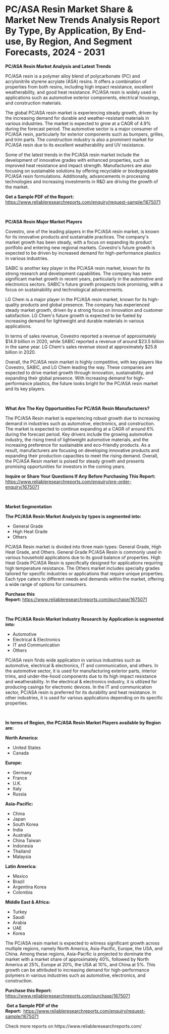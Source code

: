 <p><h1>PC/ASA Resin Market Share & Market New Trends Analysis Report By Type, By Application, By End-use, By Region, And Segment Forecasts, 2024 - 2031</h1></p><p><strong>PC/ASA Resin Market Analysis and Latest Trends</strong></p>
<p><p>PC/ASA resin is a polymer alloy blend of polycarbonate (PC) and acrylonitrile styrene acrylate (ASA) resins. It offers a combination of properties from both resins, including high impact resistance, excellent weatherability, and good heat resistance. PC/ASA resin is widely used in applications such as automotive exterior components, electrical housings, and construction materials.</p><p>The global PC/ASA resin market is experiencing steady growth, driven by the increasing demand for durable and weather-resistant materials in various industries. The market is expected to grow at a CAGR of 4.9% during the forecast period. The automotive sector is a major consumer of PC/ASA resin, particularly for exterior components such as bumpers, grilles, and trim parts. The construction industry is also a prominent market for PC/ASA resin due to its excellent weatherability and UV resistance.</p><p>Some of the latest trends in the PC/ASA resin market include the development of innovative grades with enhanced properties, such as improved heat resistance and impact strength. Manufacturers are also focusing on sustainable solutions by offering recyclable or biodegradable PC/ASA resin formulations. Additionally, advancements in processing technologies and increasing investments in R&D are driving the growth of the market.</p></p>
<p><strong>Get a Sample PDF of the Report:&nbsp;</strong> <a href="https://www.reliableresearchreports.com/enquiry/request-sample/1675071">https://www.reliableresearchreports.com/enquiry/request-sample/1675071</a></p>
<p>&nbsp;</p>
<p><strong>PC/ASA Resin Major Market Players</strong></p>
<p><p>Covestro, one of the leading players in the PC/ASA resin market, is known for its innovative products and sustainable practices. The company's market growth has been steady, with a focus on expanding its product portfolio and entering new regional markets. Covestro's future growth is expected to be driven by increased demand for high-performance plastics in various industries.</p><p>SABIC is another key player in the PC/ASA resin market, known for its strong research and development capabilities. The company has seen significant market growth in recent years, particularly in the automotive and electronics sectors. SABIC's future growth prospects look promising, with a focus on sustainability and technological advancements.</p><p>LG Chem is a major player in the PC/ASA resin market, known for its high-quality products and global presence. The company has experienced steady market growth, driven by a strong focus on innovation and customer satisfaction. LG Chem's future growth is expected to be fueled by increasing demand for lightweight and durable materials in various applications.</p><p>In terms of sales revenue, Covestro reported a revenue of approximately $14.9 billion in 2020, while SABIC reported a revenue of around $23.5 billion in the same year. LG Chem's sales revenue stood at approximately $25.8 billion in 2020.</p><p>Overall, the PC/ASA resin market is highly competitive, with key players like Covestro, SABIC, and LG Chem leading the way. These companies are expected to drive market growth through innovation, sustainability, and expanding their global presence. With increasing demand for high-performance plastics, the future looks bright for the PC/ASA resin market and its key players.</p></p>
<p>&nbsp;</p>
<p><strong>What Are The Key Opportunities For PC/ASA Resin Manufacturers?</strong></p>
<p><p>The PC/ASA Resin market is experiencing robust growth due to increasing demand in industries such as automotive, electronics, and construction. The market is expected to continue expanding at a CAGR of around 6% during the forecast period. Key drivers include the growing automotive industry, the rising trend of lightweight automotive materials, and the increasing preference for sustainable and eco-friendly products. As a result, manufacturers are focusing on developing innovative products and expanding their production capacities to meet the rising demand. Overall, the PC/ASA Resin market is poised for steady growth and presents promising opportunities for investors in the coming years.</p></p>
<p><strong>Inquire or Share Your Questions If Any Before Purchasing This Report:</strong> <a href="https://www.reliableresearchreports.com/enquiry/pre-order-enquiry/1675071">https://www.reliableresearchreports.com/enquiry/pre-order-enquiry/1675071</a></p>
<p>&nbsp;</p>
<p><strong>Market Segmentation</strong></p>
<p><strong>The PC/ASA Resin Market Analysis by types is segmented into:</strong></p>
<p><ul><li>General Grade</li><li>High Heat Grade</li><li>Others</li></ul></p>
<p><p>PC/ASA Resin market is divided into three main types: General Grade, High Heat Grade, and Others. General Grade PC/ASA Resin is commonly used in various household applications due to its good balance of properties. High Heat Grade PC/ASA Resin is specifically designed for applications requiring high temperature resistance. The Others market includes specialty grades tailored for specific industries or applications that require unique properties. Each type caters to different needs and demands within the market, offering a wide range of options for consumers.</p></p>
<p><strong>Purchase this Report:&nbsp;</strong><a href="https://www.reliableresearchreports.com/purchase/1675071">https://www.reliableresearchreports.com/purchase/1675071</a></p>
<p>&nbsp;</p>
<p><strong>The PC/ASA Resin Market Industry Research by Application is segmented into:</strong></p>
<p><ul><li>Automotive</li><li>Electrical & Electronics</li><li>IT and Communication</li><li>Others</li></ul></p>
<p><p>PC/ASA resin finds wide application in various industries such as automotive, electrical & electronics, IT and communication, and others. In the automotive sector, it is used for manufacturing exterior parts, interior trims, and under-the-hood components due to its high impact resistance and weatherability. In the electrical & electronics industry, it is utilized for producing casings for electronic devices. In the IT and communication sector, PC/ASA resin is preferred for its durability and heat resistance. In other industries, it is used for various applications depending on its specific properties.</p></p>
<p>&nbsp;</p>
<p><strong>In terms of Region, the PC/ASA Resin Market Players available by Region are:</strong></p>
<p>
    <p> <strong> North America: </strong>
        <ul>
            <li>United States</li>
            <li>Canada</li>
        </ul>
        </p> 
    <p> <strong> Europe: </strong>
        <ul>
            <li>Germany</li>
            <li>France</li>
            <li>U.K.</li>
            <li>Italy</li>
            <li>Russia</li>
        </ul>
        </p> 
    <p> <strong> Asia-Pacific: </strong>
        <ul>
            <li>China</li>
            <li>Japan</li>
            <li>South Korea</li>
            <li>India</li>
            <li>Australia</li>
            <li>China Taiwan</li>
            <li>Indonesia</li>
            <li>Thailand</li>
            <li>Malaysia</li>
        </ul>
        </p> 
    <p> <strong> Latin America: </strong>
        <ul>
            <li>Mexico</li>
            <li>Brazil</li>
            <li>Argentina Korea</li>
            <li>Colombia</li>
        </ul>
        </p> 
    <p> <strong> Middle East & Africa: </strong>
        <ul>
            <li>Turkey</li>
            <li>Saudi</li>
            <li>Arabia</li>
            <li>UAE</li>
            <li>Korea</li>
        </ul>
    </p>
    </p>
<p><p>The PC/ASA resin market is expected to witness significant growth across multiple regions, namely North America, Asia-Pacific, Europe, the USA, and China. Among these regions, Asia-Pacific is projected to dominate the market with a market share of approximately 40%, followed by North America at 25%, Europe at 20%, the USA at 10%, and China at 5%. This growth can be attributed to increasing demand for high-performance polymers in various industries such as automotive, electronics, and construction.</p></p>
<p><strong>Purchase this Report: </strong><a href="https://www.reliableresearchreports.com/purchase/1675071">https://www.reliableresearchreports.com/purchase/1675071</a></p>
<p>&nbsp;<strong>Get a Sample PDF of the Report:&nbsp;&nbsp;</strong><a href="https://www.reliableresearchreports.com/enquiry/request-sample/1675071">https://www.reliableresearchreports.com/enquiry/request-sample/1675071</a></p>
<p><strong></strong></p>
<p>Check more reports on https://www.reliableresearchreports.com/</p>